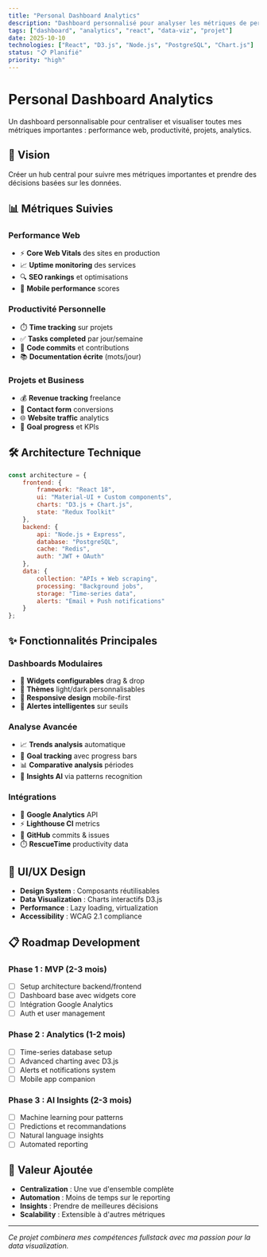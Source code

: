 ```yaml
---
title: "Personal Dashboard Analytics"
description: "Dashboard personnalisé pour analyser les métriques de performance web et productivité"
tags: ["dashboard", "analytics", "react", "data-viz", "projet"]
date: 2025-10-10
technologies: ["React", "D3.js", "Node.js", "PostgreSQL", "Chart.js"]
status: "📋 Planifié"
priority: "high"
---
```


# Personal Dashboard Analytics

Un dashboard personnalisable pour centraliser et visualiser toutes mes métriques importantes : performance web, productivité, projets, analytics.

## 🎯 Vision

Créer un hub central pour suivre mes métriques importantes et prendre des décisions basées sur les données.

## 📊 Métriques Suivies

### Performance Web
- ⚡ **Core Web Vitals** des sites en production
- 📈 **Uptime monitoring** des services
- 🔍 **SEO rankings** et optimisations
- 📱 **Mobile performance** scores

### Productivité Personnelle  
- ⏱️ **Time tracking** sur projets
- ✅ **Tasks completed** par jour/semaine
- 📝 **Code commits** et contributions
- 📚 **Documentation écrite** (mots/jour)

### Projets et Business
- 💰 **Revenue tracking** freelance
- 📧 **Contact form** conversions
- 🌐 **Website traffic** analytics
- 🎯 **Goal progress** et KPIs

## 🛠️ Architecture Technique

```javascript
const architecture = {
    frontend: {
        framework: "React 18",
        ui: "Material-UI + Custom components",
        charts: "D3.js + Chart.js",
        state: "Redux Toolkit"
    },
    backend: {
        api: "Node.js + Express",
        database: "PostgreSQL",
        cache: "Redis",
        auth: "JWT + OAuth"
    },
    data: {
        collection: "APIs + Web scraping",
        processing: "Background jobs",
        storage: "Time-series data",
        alerts: "Email + Push notifications"
    }
};
```

## ✨ Fonctionnalités Principales

### Dashboards Modulaires
- 🧩 **Widgets configurables** drag & drop
- 🎨 **Thèmes** light/dark personnalisables  
- 📱 **Responsive design** mobile-first
- 🔔 **Alertes intelligentes** sur seuils

### Analyse Avancée
- 📈 **Trends analysis** automatique
- 🎯 **Goal tracking** avec progress bars
- 📊 **Comparative analysis** périodes
- 🤖 **Insights AI** via patterns recognition

### Intégrations
- 🔗 **Google Analytics** API
- ⚡ **Lighthouse CI** metrics
- 📝 **GitHub** commits & issues
- ⏱️ **RescueTime** productivity data

## 🎨 UI/UX Design

- **Design System** : Composants réutilisables
- **Data Visualization** : Charts interactifs D3.js
- **Performance** : Lazy loading, virtualization
- **Accessibility** : WCAG 2.1 compliance

## 📋 Roadmap Development

### Phase 1 : MVP (2-3 mois)
- [ ] Setup architecture backend/frontend
- [ ] Dashboard base avec widgets core
- [ ] Intégration Google Analytics
- [ ] Auth et user management

### Phase 2 : Analytics (1-2 mois)  
- [ ] Time-series database setup
- [ ] Advanced charting avec D3.js
- [ ] Alerts et notifications system
- [ ] Mobile app companion

### Phase 3 : AI Insights (2-3 mois)
- [ ] Machine learning pour patterns
- [ ] Predictions et recommandations
- [ ] Natural language insights
- [ ] Automated reporting

## 🚀 Valeur Ajoutée

- **Centralization** : Une vue d'ensemble complète
- **Automation** : Moins de temps sur le reporting
- **Insights** : Prendre de meilleures décisions
- **Scalability** : Extensible à d'autres métriques

---

*Ce projet combinera mes compétences fullstack avec ma passion pour la data visualization.*
